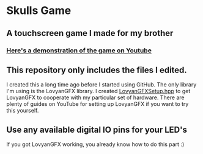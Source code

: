 # Skulls Game
## A touchscreen game I made for my brother
### [Here's a demonstration of the game on Youtube](https://www.youtube.com/watch?v=m-HvHr4f4hM)

## This repository only includes the files I edited.  
I created this a long time ago before I started using GitHub.
The only library I'm using is the LovyanGFX library.  I created [LovyanGFXSetup.hpp](https://github.com/Dleibe1/SkullsGame/blob/main/LovyanGFXSetup.hpp) to get LovyanGFX to cooperate with my particular set of hardware.  There are plenty of guides on YouTube for setting up LovyanGFX if you want to try this yourself.
## Use any available digital IO pins for your LED's
If you got LovyanGFX working, you already know how to do this part :)
